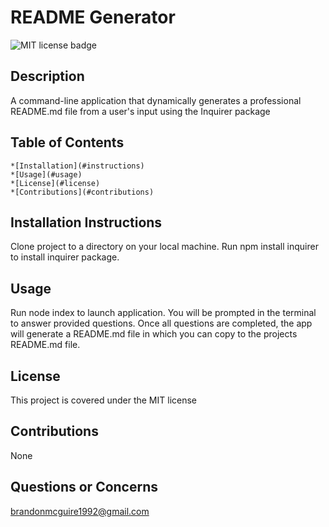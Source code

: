 
 # README Generator
  
  ![MIT license badge](https://img.shields.io/badge/license-MIT-green)

  ## Description

  A command-line application that dynamically generates a professional README.md file from a user's input using the Inquirer package

  ## Table of Contents
    *[Installation](#instructions)
    *[Usage](#usage)
    *[License](#license)
    *[Contributions](#contributions)

  
  ## Installation Instructions
  Clone project to a directory on your local machine. Run npm install inquirer to install inquirer package.

  ## Usage
  Run node index to launch application. You will be prompted in the terminal to answer provided questions. Once all questions are completed, the app will generate a README.md file in which you can copy to the projects README.md file.

  ## License 
  This project is covered under the MIT license 

  ## Contributions
  None

  ## Questions or Concerns
  [brandonmcguire1992@gmail.com](mailto:brandonmcguire1992@gmail.com)
  
